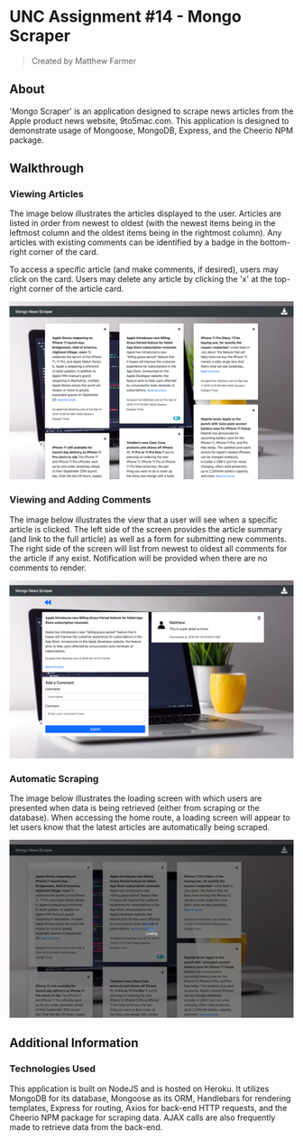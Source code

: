 # **UNC Assignment #14 - Mongo Scraper**
> Created by Matthew Farmer

## About
'Mongo Scraper' is an application designed to scrape news articles from the Apple product news website, 9to5mac.com. This application is designed to demonstrate usage of Mongoose, MongoDB, Express, and the Cheerio NPM package.

## Walkthrough

### Viewing Articles

The image below illustrates the articles displayed to the user. Articles are listed in order from newest to oldest (with the newest items being in the leftmost column and the oldest items being in the rightmost column). Any articles with existing comments can be identified by a badge in the bottom-right corner of the card.

To access a specific article (and make comments, if desired), users may click on the card. Users may delete any article by clicking the 'x' at the top-right corner of the article card.

![Articles](demoMedia/articles.png)

### Viewing and Adding Comments

The image below illustrates the view that a user will see when a specific article is clicked. The left side of the screen provides the article summary (and link to the full article) as well as a form for submitting new comments. The right side of the screen will list from newest to oldest all comments for the article if any exist. Notification will be provided when there are no comments to render.

![Articles](demoMedia/comments.png)

### Automatic Scraping

The image below illustrates the loading screen with which users are presented when data is being retrieved (either from scraping or the database). When accessing the home route, a loading screen will appear to let users know that the latest articles are automatically being scraped.

![Articles](demoMedia/loading.png)

## Additional Information

### Technologies Used

This application is built on NodeJS and is hosted on Heroku. It utilizes MongoDB for its database, Mongoose as its ORM, Handlebars for rendering templates, Express for routing, Axios for back-end HTTP requests, and the Cheerio NPM package for scraping data. AJAX calls are also frequently made to retrieve data from the back-end.
